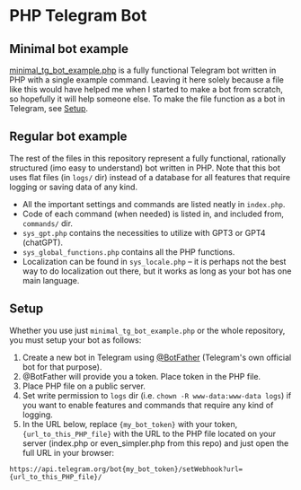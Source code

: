 # PHP Telegram Bot

## Minimal bot example

[minimal_tg_bot_example.php](https://github.com/olaviinha/PHP-Telegram-Bot/blob/main/minimal_tg_bot_example.php) is a fully functional Telegram bot written in PHP with a single example command. Leaving it here solely because a file like this would have helped me when I started to make a bot from scratch, so hopefully it will help someone else. To make the file function as a bot in Telegram, see [Setup](#setup).

## Regular bot example

The rest of the files in this repository represent a fully functional, rationally structured (imo easy to understand) bot written in PHP. Note that this bot uses flat files (in `logs/` dir) instead of a database for all features that require logging or saving data of any kind.

- All the important settings and commands are listed neatly in `index.php`.
- Code of each command (when needed) is listed  in, and included from, `commands/` dir.
- `sys_gpt.php` contains the necessities to utilize with GPT3 or GPT4 (chatGPT).
- `sys_global_functions.php` contains all the PHP functions.
- Localization can be found in `sys_locale.php` – it is perhaps not the best way to do localization out there, but it works as long as your bot has one main language.

## Setup

Whether you use just `minimal_tg_bot_example.php` or the whole repository, you must setup your bot as follows:

1. Create a new bot in Telegram using [@BotFather](https://t.me/BotFather) (Telegram's own official bot for that purpose).
2. @BotFather will provide you a token. Place token in the PHP file.
3. Place PHP file on a public server.
4. Set write permission to `logs` dir (i.e. `chown -R www-data:www-data logs`) if you want to enable features and commands that require any kind of logging.
5. In the URL below, replace `{my_bot_token}` with your token, `{url_to_this_PHP_file}` with the URL to the PHP file located on your server (index.php or even_simpler.php from this repo) and just open the full URL in your browser:
```
https://api.telegram.org/bot{my_bot_token}/setWebhook?url={url_to_this_PHP_file}/
```

